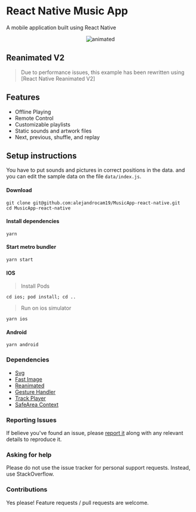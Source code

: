 # React Native Music App

A mobile application built using React Native

<p align="center">
  <img src="https://github.com/m-inan/react-native-music-app/blob/master/images/screen.gif?raw=true" alt="animated" />
</p>

## Reanimated V2
> Due to performance issues, this example has been rewritten using [React Native Reanimated V2]

## Features

- Offline Playing
- Remote Control
- Customizable playlists
- Static sounds and artwork files
- Next, previous, shuffle, and replay

## Setup instructions
You have to put sounds and pictures in correct positions in the data. and you can edit the sample data on the file `data/index.js`.

#### Download
```console
git clone git@github.com:alejandrocam19/MusicApp-react-native.git
cd MusicApp-react-native
```

#### Install dependencies
```console
yarn
```

#### Start metro bundler
```console
yarn start
```

#### IOS
> Install Pods
```console
cd ios; pod install; cd ..
```
> Run on ios simulator
```console
yarn ios
```

#### Android
```console
yarn android
```
### Dependencies
- [Svg](https://github.com/react-native-svg/react-native-svg)
- [Fast Image](https://github.com/DylanVann/react-native-fast-image)
- [Reanimated](https://github.com/software-mansion/react-native-reanimated)
- [Gesture Handler](https://github.com/software-mansion/react-native-gesture-handler)
- [Track Player](https://github.com/m-inan/react-native-track-player)
- [SafeArea Context](https://github.com/th3rdwave/react-native-safe-area-context)

### Reporting Issues
If believe you've found an issue, please [report it](https://github.com/m-inan/react-native-music-app/issues) along with any relevant details to reproduce it.

### Asking for help 
Please do not use the issue tracker for personal support requests. Instead, use StackOverflow.

### Contributions 
Yes please! Feature requests / pull requests are welcome.
